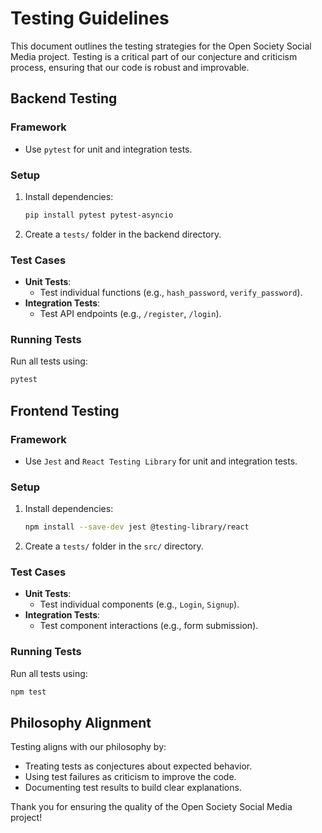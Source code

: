 # Testing Guidelines

This document outlines the testing strategies for the Open Society Social Media project. Testing is a critical part of our conjecture and criticism process, ensuring that our code is robust and improvable.

## Backend Testing

### Framework
- Use `pytest` for unit and integration tests.

### Setup
1. Install dependencies:
   ```bash
   pip install pytest pytest-asyncio
   ```
2. Create a `tests/` folder in the backend directory.

### Test Cases
- **Unit Tests**:
  - Test individual functions (e.g., `hash_password`, `verify_password`).
- **Integration Tests**:
  - Test API endpoints (e.g., `/register`, `/login`).

### Running Tests
Run all tests using:
```bash
pytest
```

## Frontend Testing

### Framework
- Use `Jest` and `React Testing Library` for unit and integration tests.

### Setup
1. Install dependencies:
   ```bash
   npm install --save-dev jest @testing-library/react
   ```
2. Create a `tests/` folder in the `src/` directory.

### Test Cases
- **Unit Tests**:
  - Test individual components (e.g., `Login`, `Signup`).
- **Integration Tests**:
  - Test component interactions (e.g., form submission).

### Running Tests
Run all tests using:
```bash
npm test
```

## Philosophy Alignment

Testing aligns with our philosophy by:
- Treating tests as conjectures about expected behavior.
- Using test failures as criticism to improve the code.
- Documenting test results to build clear explanations.

Thank you for ensuring the quality of the Open Society Social Media project!
